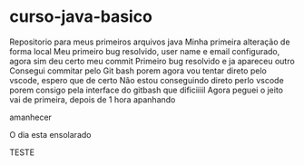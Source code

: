 # curso-java-basico
Repositorio para meus primeiros arquivos java
Minha primeira alteração de forma local
Meu primeiro bug resolvido, user name e email configurado, agora sim deu certo meu commit
Primeiro bug resolvido e ja apareceu outro 
Consegui commitar pelo Git bash porem agora vou tentar direto pelo vscode, espero que de certo
Não estou conseguindo direto perlo vscode porem consigo pela interface do gitbash
que dificiiiil
Agora peguei o jeito vai de primeira, depois de 1 hora apanhando

amanhecer

O dia esta ensolarado

TESTE 